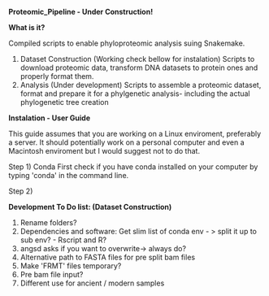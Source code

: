 **Proteomic_Pipeline - Under Construction!**

**What is it?**

Compiled scripts to enable phyloproteomic analysis suing Snakemake.

1) Dataset Construction (Working check bellow for instalation)
   Scripts to download proteomic data, transform DNA datasets to protein ones and properly format them.
2) Analysis (Under development)
   Scripts to assemble a proteomic dataset, format and prepare it for a phylgenetic analysis- including the actual phylogenetic tree creation
   
   
**Instalation - User Guide**

This guide assumes that you are working on a Linux enviroment, preferably a server. It should potentially work on a personal computer and even a Macintosh enviroment but I would suggest not to do that.

Step 1) Conda
First check if you have conda installed on your computer by typing 'conda' in the command line.




Step 2)




   
   
   
   
   
   
   
   
   
   
   
   
   
   
   
   
   
   
**Development To Do list: (Dataset Construction)**
   1) Rename folders?
   2) Dependencies and software: Get slim list of conda env - > split it up to sub env? - Rscript and R?
   3) angsd asks if you want to overwrite-> always do?
   4) Alternative path to FASTA files for pre split bam files
   5) Make 'FRMT' files temporary?
   6) Pre bam file input?
   7) Different use for ancient / modern samples
